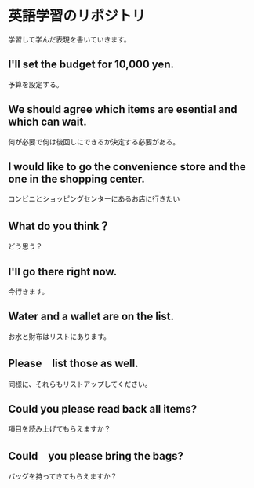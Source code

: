 # 英語学習のリポジトリ
学習して学んだ表現を書いていきます。

## I'll set the budget for 10,000 yen.
予算を設定する。

## We should agree which items are esential and which can wait.
何が必要で何は後回しにできるか決定する必要がある。

## I would like to go the convenience store and the one in the shopping center.
コンビニとショッピングセンターにあるお店に行きたい

## What do you think？
どう思う？

## I'll go there right now.
今行きます。

## Water and a wallet are on the list.
お水と財布はリストにあります。

## Please　list those as well.
同様に、それらもリストアップしてください。

## Could you please read back all items?
項目を読み上げてもらえますか？

## Could　you please bring the bags?
バッグを持ってきてもらえますか？


